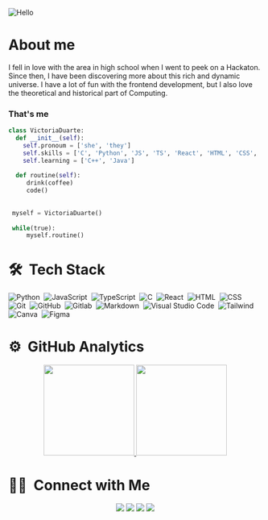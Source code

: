 ![Hello](https://user-images.githubusercontent.com/44807606/125307809-c0ddc380-e306-11eb-9155-f5dc796d3163.gif)

# About me
I fell in love with the area in high school when I went to peek on a Hackaton. Since then, I have been discovering more about this rich and dynamic universe. 
I have a lot of fun with the frontend development, but I also love the theoretical and historical part of Computing.

### That's me
```Python
class VictoriaDuarte:
  def __init__(self):
    self.pronoum = ['she', 'they']
    self.skills = ['C', 'Python', 'JS', 'TS', 'React', 'HTML', 'CSS', 'Figma', 'Photoshop']
    self.learning = ['C++', 'Java']
 
  def routine(self):
     drink(coffee)
     code()
    
    
 myself = VictoriaDuarte()
 
 while(true):
     myself.routine()
```

# 🛠 &nbsp;Tech Stack

![Python](https://img.shields.io/badge/Python-3776AB?style=for-the-badge&logo=python&logoColor=white)&nbsp;
![JavaScript](https://img.shields.io/badge/JavaScript-F7DF1E?style=for-the-badge&logo=javascript&logoColor=black)&nbsp;
![TypeScript](https://img.shields.io/badge/TypeScript-007ACC?style=for-the-badge&logo=typescript&logoColor=white)&nbsp;
![C](https://img.shields.io/badge/C-00599C?style=for-the-badge&logo=c&logoColor=white)&nbsp;
![React](https://img.shields.io/badge/React-20232A?style=for-the-badge&logo=react&logoColor=61DAFB)&nbsp;
![HTML](https://img.shields.io/badge/HTML-239120?style=for-the-badge&logo=html5&logoColor=white)&nbsp;
![CSS](https://img.shields.io/badge/CSS-239120?&style=for-the-badge&logo=css3&logoColor=white)&nbsp;
![Git](https://img.shields.io/badge/GIT-E44C30?style=for-the-badge&logo=git&logoColor=white)&nbsp;
![GitHub](https://img.shields.io/badge/GitHub-100000?style=for-the-badge&logo=github&logoColor=white)&nbsp;
![Gitlab](https://img.shields.io/badge/GitLab-330F63?style=for-the-badge&logo=gitlab&logoColor=white)&nbsp;
![Markdown](https://img.shields.io/badge/Markdown-000000?style=for-the-badge&logo=markdown&logoColor=white)&nbsp;
![Visual Studio Code](https://img.shields.io/badge/Visual_Studio_Code-0078D4?style=for-the-badge&logo=visual%20studio%20code&logoColor=white)&nbsp;
![Tailwind](https://img.shields.io/badge/Tailwind_CSS-38B2AC?style=for-the-badge&logo=tailwind-css&logoColor=white)&nbsp;
![Canva](https://img.shields.io/badge/Canva-%2300C4CC.svg?&style=for-the-badge&logo=Canva&logoColor=white)&nbsp;
![Figma](https://img.shields.io/badge/Figma-F24E1E?style=for-the-badge&logo=figma&logoColor=white)&nbsp;

# ⚙️ &nbsp;GitHub Analytics

<p align="center">
<a href="https://github.com/AVS1508">
  <img height="180em" src="https://github-readme-stats-eight-theta.vercel.app/api?username=vickyad&show_icons=true&theme=algolia&include_all_commits=true&count_private=true"/>
  <img height="180em" src="https://github-readme-stats-eight-theta.vercel.app/api/top-langs/?username=vickyad&layout=compact&langs_count=8&theme=algolia"/>
</a>
</p>

# 🤝🏻 &nbsp;Connect with Me

<p align="center">
<a href="https://www.inf.ufrgs.br/~vaduarte/"><img src="https://img.shields.io/badge/-inf.ufrgs.br/~vaduarte/-3423A6?style=flat&logo=Google-Chrome&logoColor=white"/></a>
<a href="https://www.linkedin.com/in/victoria-duarte-193322176/"><img src="https://img.shields.io/badge/-Victoria%20Duarte%20-0077B5?style=flat&logo=Linkedin&logoColor=white"/></a>
<a href="mailto:victoria.ad40@gmail.com"><img src="https://img.shields.io/badge/-victoria.ad40@gmail.com-D14836?style=flat&logo=Gmail&logoColor=white"/></a>
<a href="https://instagram.com/vicky_ad_99"><img src="https://img.shields.io/badge/-@vicky_ad_99_-E4405F?style=flat&logo=Instagram&logoColor=white"/></a>
</p>
